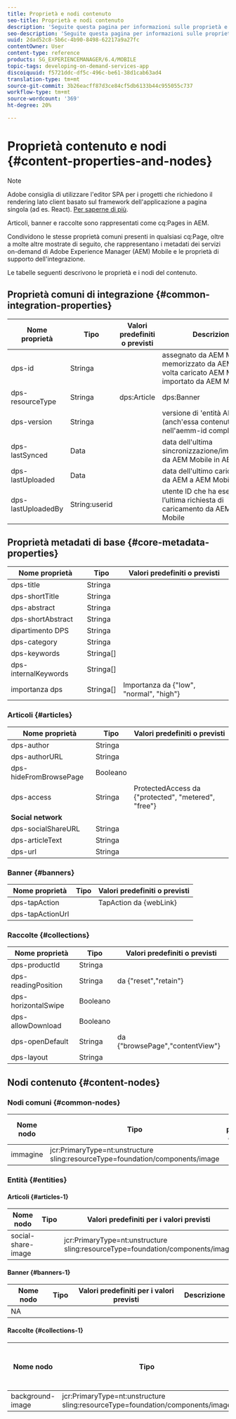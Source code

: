 ```yaml
---
title: Proprietà e nodi contenuto
seo-title: Proprietà e nodi contenuto
description: 'Seguite questa pagina per informazioni sulle proprietà e i nodi del contenuto.  '
seo-description: 'Seguite questa pagina per informazioni sulle proprietà e i nodi del contenuto.  '
uuid: 2dad52c8-5b6c-4b90-8498-62217a9a27fc
contentOwner: User
content-type: reference
products: SG_EXPERIENCEMANAGER/6.4/MOBILE
topic-tags: developing-on-demand-services-app
discoiquuid: f5721ddc-df5c-496c-be61-38d1cab63ad4
translation-type: tm+mt
source-git-commit: 3b26eacff87d3ce84cf5db6133b44c955055c737
workflow-type: tm+mt
source-wordcount: '369'
ht-degree: 20%

---
```



# Proprietà contenuto e nodi {#content-properties-and-nodes}

>[!NOTE]
>
> Adobe consiglia di utilizzare l&#39;editor SPA per i progetti che richiedono il rendering lato client basato sul framework dell&#39;applicazione a pagina singola (ad es. React). [Per saperne di più](/help/sites-developing/spa-overview.md).

Articoli, banner e raccolte sono rappresentati come cq:Pages in AEM.

Condividono le stesse proprietà comuni presenti in qualsiasi cq:Page, oltre a molte altre mostrate di seguito, che rappresentano i metadati dei servizi on-demand di Adobe Experience Manager (AEM) Mobile e le proprietà di supporto dell&#39;integrazione.

Le tabelle seguenti descrivono le proprietà e i nodi del contenuto.

## Proprietà comuni di integrazione {#common-integration-properties}

| **Nome proprietà** | **Tipo** | **Valori predefiniti o previsti** | **Descrizione** |
|---|---|---|---|
| dps-id | Stringa |  | assegnato da  AEM Mobile e memorizzato da AEM una volta caricato  AEM Mobile o importato da  AEM Mobile |
| dps-resourceType | Stringa | dps:Article | dps:Banner | dps:Collection | entity type, proprietà |
| dps-version | Stringa |  | versione di &#39;entità AEM Mobile (anch&#39;essa contenuta nell&#39;aemm-id completo) |
| dps-lastSynced | Data |  | data dell&#39;ultima sincronizzazione/importazione da  AEM Mobile in AEM |
| dps-lastUploaded | Data |  | data dell&#39;ultimo caricamento da AEM a  AEM Mobile |
| dps-lastUploadedBy | String:userid |  | utente ID che ha eseguito l’ultima richiesta di caricamento da AEM a  AEM Mobile |

## Proprietà metadati di base {#core-metadata-properties}

| Nome proprietà | Tipo | Valori predefiniti o previsti |
|--- |--- |--- |
| dps-title | Stringa |  |
| dps-shortTitle | Stringa |  |
| dps-abstract | Stringa |  |
| dps-shortAbstract | Stringa |  |
| dipartimento DPS | Stringa |  |
| dps-category | Stringa |  |
| dps-keywords | Stringa[] |  |
| dps-internalKeywords | Stringa[] |  |
| importanza dps | Stringa[] | Importanza da {&quot;low&quot;, &quot;normal&quot;, &quot;high&quot;} |

### Articoli {#articles}

| **Nome proprietà** | **Tipo** | **Valori predefiniti o previsti** |
|---|---|---|
| dps-author | Stringa |  |
| dps-authorURL | Stringa |  |
| dps-hideFromBrowsePage | Booleano |  |
| dps-access | Stringa | ProtectedAccess da {&quot;protected&quot;, &quot;metered&quot;, &quot;free&quot;} |
| **Social network** |  |  |
| dps-socialShareURL | Stringa |  |
| dps-articleText | Stringa |  |
| dps-url | Stringa |  |

### Banner {#banners}

| **Nome proprietà** | **Tipo** | **Valori predefiniti o previsti** |
|---|---|---|
| dps-tapAction |  | TapAction da {webLink} |
| dps-tapActionUrl |  |  |

### Raccolte {#collections}

| Nome proprietà | Tipo | Valori predefiniti o previsti |
|--- |--- |--- |
| dps-productId | Stringa |  |
| dps-readingPosition | Stringa | da {&quot;reset&quot;,&quot;retain&quot;} |
| dps-horizontalSwipe | Booleano |  |
| dps-allowDownload | Booleano |  |
| dps-openDefault | Stringa | da {&quot;browsePage&quot;,&quot;contentView&quot;} |
| dps-layout | Stringa |  |

## Nodi contenuto {#content-nodes}

### Nodi comuni {#common-nodes}

| Nome nodo | Tipo | Valori predefiniti o previsti | Descrizione |
|--- |--- |--- |--- |
| immagine | jcr:PrimaryType=nt:unstructure <br> sling:resourceType=foundation/components/image |  |  |

### Entità {#entities}

#### Articoli {#articles-1}

| Nome nodo | Tipo | Valori predefiniti per i valori previsti | Descrizione |
|--- |--- |--- |--- |
| social-share-image |  | jcr:PrimaryType=nt:unstructure <br> sling:resourceType=foundation/components/image |  |

#### Banner {#banners-1}

| Nome nodo | Tipo | Valori predefiniti per i valori previsti | Descrizione |
|---|---|---|---|
| NA |  |  |  |

#### Raccolte {#collections-1}

| Nome nodo | Tipo | Valori predefiniti per i valori previsti | Descrizione |
|--- |--- |--- |--- |
| background-image | jcr:PrimaryType=nt:unstructure <br> sling:resourceType=foundation/components/image |  |  |
